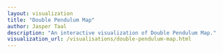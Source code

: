 ```yaml
---
layout: visualization
title: "Double Pendulum Map"
author: Jasper Taal
description: "An interactive visualization of Double Pendulum Map."
visualization_url: /visualisations/double-pendulum-map.html
---
```

